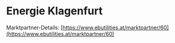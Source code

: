 # Energie Klagenfurt

Marktpartner-Details: [https://www.ebutilities.at/marktpartner/60](https://www.ebutilities.at/marktpartner/60)
